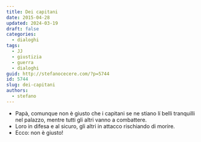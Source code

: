 ```yaml
---
title: Dei capitani
date: 2015-04-28
updated: 2024-03-19
draft: false
categories:
  - dialoghi
tags:
  - JJ
  - giustizia
  - guerra
  - dialoghi
guid: http://stefanocecere.com/?p=5744
id: 5744
slug: dei-capitani
authors:
  - stefano
---
```


- Papà, comunque non è giusto che i capitani se ne stiano lí belli tranquilli nel palazzo, mentre tutti gli altri vanno a combattere.
- Loro in difesa e al sicuro, gli altri in attacco rischiando di morire.
- Ecco: non è giusto!